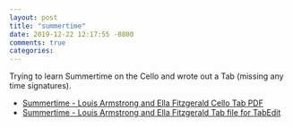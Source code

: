 ```yaml
---
layout: post
title: "summertime"
date: 2019-12-22 12:17:55 -0800
comments: true
categories:
---
```


Trying to learn Summertime on the Cello and wrote out a Tab (missing any time signatures).

* [Summertime - Louis Armstrong and Ella Fitzgerald Cello Tab PDF](/summertime/SummerTimeTab.pdf)
* [Summertime - Louis Armstrong and Ella Fitzgerald Tab file for TabEdit](/summertime/SummerTimeTablEdit.tef)